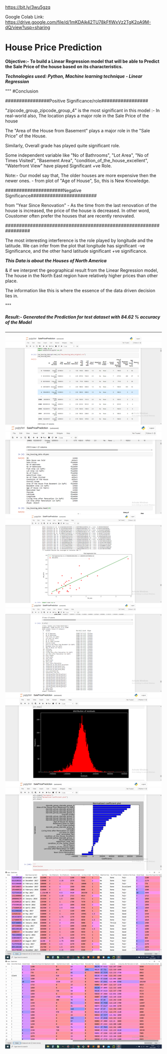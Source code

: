 https://bit.ly/3wu5gzq


Google Colab Link: https://drive.google.com/file/d/1mKDAjk42TU78kFflWxVz2TgK2oA9M-dQ/view?usp=sharing

<h1>House Price Prediction</h1>
<b>Objective:- To build a Linear Regression model that will be able to Predict the Sale Price of the house based on its characteristics.</b>

***Technologies used: Python, Machine learning technique - Linear Regression***

"""
#Conclusion

################Positive Significance/role#################

"zipcode_group_zipcode_group_4" is the most significant in this model :-
In real-world also, The location plays a major role in the Sale Price of the house


The "Area of the House from Basement" plays a major role in the "Sale Price" of the House.


Similarly, Overall grade has played quite significant role.

Some independent variable like "No of Bathrooms", "Lot Area", "No of Times Visited",
"Basement Area", "condition_of_the_house_excellent", "Waterfront View" have played Significant +ve Role.


Note:- Our model say that, The older houses are more expensive then the newer ones. - from plot of "Age of House",
So, this is New Knowledge.



#####################Negative Significance########################

from "Year Since Renovation" - As the time from the last renovation of the house is increased, the price 
of the house is decreased. In other word, Coustomer often prefer the houses that are recently renovated.

#################################################################

The most interesting interference is the role played by longitude and the latitude. We can infer from the plot
that longitude has significant -ve Significance, and the other hand latitude significant +ve significance.

***This Data is about the Houses of North America***

& if we interpret the geographical result from the Linear Regression model, The house in the North East region
have relatively higher prices than other place.

The information like this is where the essence of the data driven decision lies in.


"""

<h5>Result:- Generated the Prediction for test dataset with 84.62 % accuracy of the Model</h5>


<hr/>
<div align="center">
    <img src="/img/1.png"> </img> 
</div>
<div align="center">
    <img src="/img/2.png"> </img> 
</div>
<div align="center">
    <img src="/img/3.png"> </img> 
</div>
<div align="center">
    <img src="/img/4.png"> </img> 
</div>
<div align="center">
    <img src="/img/5.png"> </img> 
</div>
<div align="center">
    <img src="/img/6.png"> </img> 
</div>
<div align="center">
    <img src="/img/7.png"> </img> 
</div>
<div align="center">
    <img src="/img/8.png"> </img> 
</div>
